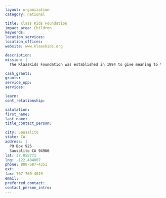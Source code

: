 ```yaml
---
layout: organization
category: national

title: Klass Kids Foundation
impact_area: Children
keywords: 
location_services: 
location_offices: 
website: www.klaaskids.org

description: 
mission: |
  The KlaasKids Foundation was established in 1994 to give meaning to the death of my twelve-year-old daughter kidnap and murder victim Polly Hannah Klaas and to create a legacy in her name that would be protective of children for generations to come. Conceived with an initial investment of $2,000 the Foundation’s mission is to stop crimes against children.

cash_grants: 
grants: 
service_opp: 
services: 

learn: 
cont_relationship: 

salutation: 
first_name: 
last_name: 
title_contact_person: 

city: Sausalito
state: CA
address: |
  PO Box 925  
  Sausalito CA 94966
lat: 37.858771
lng: -122.484007
phone: 800-587-4351
ext: 
fax: 707-769-4019
email: 
preferred_contact: 
contact_person_intro: 
---
```

